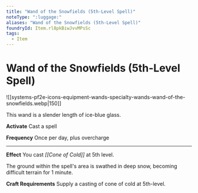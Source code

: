 ```yaml
---
title: "Wand of the Snowfields (5th-Level Spell)"
noteType: ":luggage:"
aliases: "Wand of the Snowfields (5th-Level Spell)"
foundryId: Item.rl8pkBiwJvvMPsSc
tags:
  - Item
---
```


# Wand of the Snowfields (5th-Level Spell)
![[systems-pf2e-icons-equipment-wands-specialty-wands-wand-of-the-snowfields.webp|150]]

This wand is a slender length of ice-blue glass.

**Activate** Cast a spell

**Frequency** Once per day, plus overcharge

* * *

**Effect** You cast _[[Cone of Cold]]_ at 5th level.

The ground within the spell's area is swathed in deep snow, becoming difficult terrain for 1 minute.

**Craft Requirements** Supply a casting of cone of cold at 5th-level.
